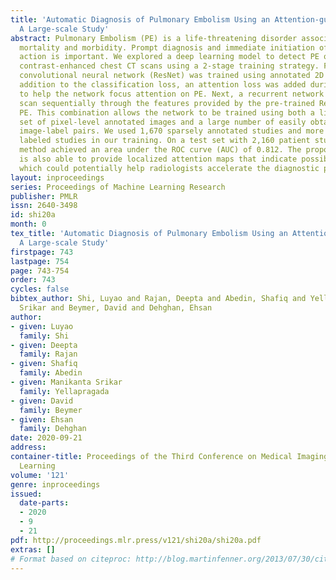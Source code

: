 ```yaml
---
title: 'Automatic Diagnosis of Pulmonary Embolism Using an Attention-guided Framework:
  A Large-scale Study'
abstract: Pulmonary Embolism (PE) is a life-threatening disorder associated with high
  mortality and morbidity. Prompt diagnosis and immediate initiation of therapeutic
  action is important. We explored a deep learning model to detect PE on volumetric
  contrast-enhanced chest CT scans using a 2-stage training strategy. First, a residual
  convolutional neural network (ResNet) was trained using annotated 2D images. In
  addition to the classification loss, an attention loss was added during training
  to help the network focus attention on PE. Next, a recurrent network was used to
  scan sequentially through the features provided by the pre-trained ResNet to detect
  PE. This combination allows the network to be trained using both a limited and sparse
  set of pixel-level annotated images and a large number of easily obtainable patient-level
  image-label pairs. We used 1,670 sparsely annotated studies and more than 10,000
  labeled studies in our training. On a test set with 2,160 patient studies, the proposed
  method achieved an area under the ROC curve (AUC) of 0.812. The proposed framework
  is also able to provide localized attention maps that indicate possible PE lesions,
  which could potentially help radiologists accelerate the diagnostic process.
layout: inproceedings
series: Proceedings of Machine Learning Research
publisher: PMLR
issn: 2640-3498
id: shi20a
month: 0
tex_title: 'Automatic Diagnosis of Pulmonary Embolism Using an Attention-guided Framework:
  A Large-scale Study'
firstpage: 743
lastpage: 754
page: 743-754
order: 743
cycles: false
bibtex_author: Shi, Luyao and Rajan, Deepta and Abedin, Shafiq and Yellapragada, Manikanta
  Srikar and Beymer, David and Dehghan, Ehsan
author:
- given: Luyao
  family: Shi
- given: Deepta
  family: Rajan
- given: Shafiq
  family: Abedin
- given: Manikanta Srikar
  family: Yellapragada
- given: David
  family: Beymer
- given: Ehsan
  family: Dehghan
date: 2020-09-21
address: 
container-title: Proceedings of the Third Conference on Medical Imaging with Deep
  Learning
volume: '121'
genre: inproceedings
issued:
  date-parts:
  - 2020
  - 9
  - 21
pdf: http://proceedings.mlr.press/v121/shi20a/shi20a.pdf
extras: []
# Format based on citeproc: http://blog.martinfenner.org/2013/07/30/citeproc-yaml-for-bibliographies/
---
```

